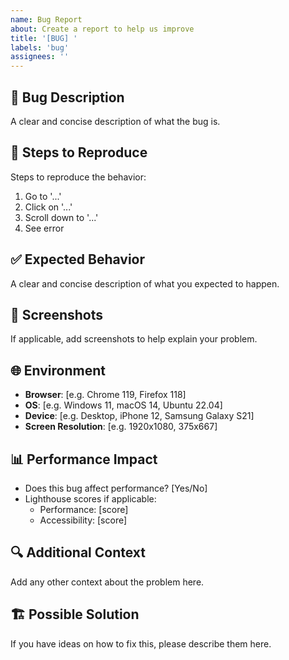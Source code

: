```yaml
---
name: Bug Report
about: Create a report to help us improve
title: '[BUG] '
labels: 'bug'
assignees: ''
---
```


## 🐛 Bug Description
A clear and concise description of what the bug is.

## 🔄 Steps to Reproduce
Steps to reproduce the behavior:
1. Go to '...'
2. Click on '...'
3. Scroll down to '...'
4. See error

## ✅ Expected Behavior
A clear and concise description of what you expected to happen.

## 📱 Screenshots
If applicable, add screenshots to help explain your problem.

## 🌐 Environment
- **Browser**: [e.g. Chrome 119, Firefox 118]
- **OS**: [e.g. Windows 11, macOS 14, Ubuntu 22.04]
- **Device**: [e.g. Desktop, iPhone 12, Samsung Galaxy S21]
- **Screen Resolution**: [e.g. 1920x1080, 375x667]

## 📊 Performance Impact
- Does this bug affect performance? [Yes/No]
- Lighthouse scores if applicable:
  - Performance: [score]
  - Accessibility: [score]

## 🔍 Additional Context
Add any other context about the problem here.

## 🏗️ Possible Solution
If you have ideas on how to fix this, please describe them here.